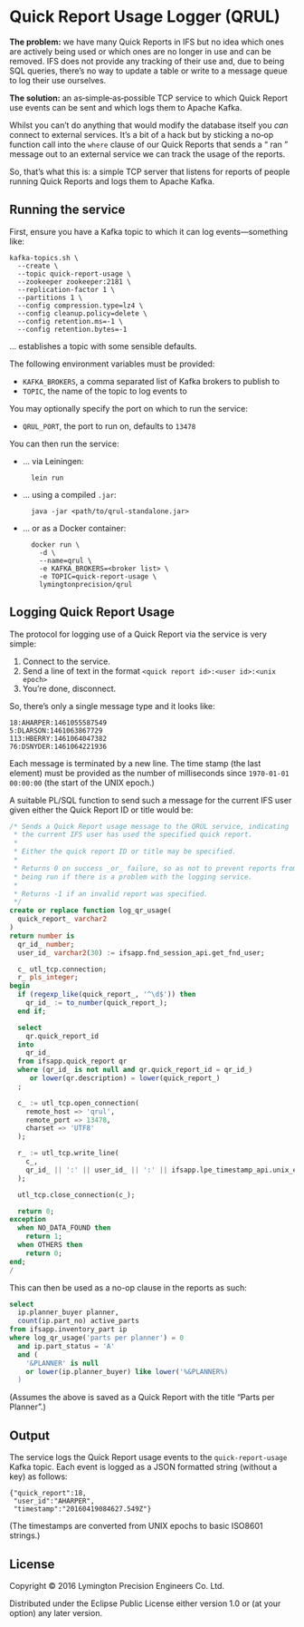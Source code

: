 # Quick Report Usage Logger (QRUL)

**The problem:** we have many Quick Reports in IFS but no idea which
ones are actively being used or which ones are no longer in use and can
be removed. IFS does not provide any tracking of their use and, due to
being SQL queries, there’s no way to update a table or write to a
message queue to log their use ourselves.

**The solution:** an as‐simple‐as‐possible TCP service to which Quick
Report use events can be sent and which logs them to Apache Kafka.

Whilst you can’t do anything that would modify the database itself you
_can_ connect to external services. It’s a bit of a hack but by sticking
a no‐op function call into the `where` clause of our Quick Reports that
sends a “<user> ran <report>” message out to an external service we can
track the usage of the reports.

So, that’s what this is: a simple TCP server that listens for reports of
people running Quick Reports and logs them to Apache Kafka.

## Running the service

First, ensure you have a Kafka topic to which it can log
events—something like:

    kafka-topics.sh \
      --create \
      --topic quick-report-usage \
      --zookeeper zookeeper:2181 \
      --replication-factor 1 \
      --partitions 1 \
      --config compression.type=lz4 \
      --config cleanup.policy=delete \
      --config retention.ms=-1 \
      --config retention.bytes=-1

… establishes a topic with some sensible defaults.

The following environment variables must be provided:

* `KAFKA_BROKERS`, a comma separated list of Kafka brokers to publish to
* `TOPIC`, the name of the topic to log events to

You may optionally specify the port on which to run the service:

* `QRUL_PORT`, the port to run on, defaults to `13478`

You can then run the service:

* … via Leiningen:

        lein run
* … using a compiled `.jar`:

        java -jar <path/to/qrul-standalone.jar>
* … or as a Docker container:

        docker run \
          -d \
          --name=qrul \
          -e KAFKA_BROKERS=<broker list> \
          -e TOPIC=quick-report-usage \
          lymingtonprecision/qrul

## Logging Quick Report Usage

The protocol for logging use of a Quick Report via the service is very
simple:

1. Connect to the service.
2. Send a line of text in the format `<quick report id>:<user id>:<unix epoch>`
3. You’re done, disconnect.

So, there’s only a single message type and it looks like:

    18:AHARPER:1461055587549
    5:DLARSON:1461063867729
    113:HBERRY:1461064047382
    76:DSNYDER:1461064221936

Each message is terminated by a new line. The time stamp (the last
element) must be provided as the number of milliseconds since
`1970-01-01 00:00:00` (the start of the UNIX epoch.)

A suitable PL/SQL function to send such a message for the current IFS
user given either the Quick Report ID or title would be:

```sql
/* Sends a Quick Report usage message to the QRUL service, indicating
 * the current IFS user has used the specified quick report.
 *
 * Either the quick report ID or title may be specified.
 *
 * Returns 0 on success _or_ failure, so as not to prevent reports from
 * being run if there is a problem with the logging service.
 *
 * Returns -1 if an invalid report was specified.
 */
create or replace function log_qr_usage(
  quick_report_ varchar2
)
return number is
  qr_id_ number;
  user_id_ varchar2(30) := ifsapp.fnd_session_api.get_fnd_user;

  c_ utl_tcp.connection;
  r_ pls_integer;
begin
  if (regexp_like(quick_report_, '^\d$')) then
    qr_id_ := to_number(quick_report_);
  end if;

  select
    qr.quick_report_id
  into
    qr_id_
  from ifsapp.quick_report qr
  where (qr_id_ is not null and qr.quick_report_id = qr_id_)
     or lower(qr.description) = lower(quick_report_)
  ;

  c_ := utl_tcp.open_connection(
    remote_host => 'qrul',
    remote_port => 13478,
    charset => 'UTF8'
  );

  r_ := utl_tcp.write_line(
    c_,
    qr_id_ || ':' || user_id_ || ':' || ifsapp.lpe_timestamp_api.unix_epoch
  );

  utl_tcp.close_connection(c_);

  return 0;
exception
  when NO_DATA_FOUND then
    return 1;
  when OTHERS then
    return 0;
end;
/
```

This can then be used as a no-op clause in the reports as such:

```sql
select
  ip.planner_buyer planner,
  count(ip.part_no) active_parts
from ifsapp.inventory_part ip
where log_qr_usage('parts per planner') = 0
  and ip.part_status = 'A'
  and (
    '&PLANNER' is null
    or lower(ip.planner_buyer) like lower('%&PLANNER%)
  )
```

(Assumes the above is saved as a Quick Report with the title “Parts per
Planner”.)

## Output

The service logs the Quick Report usage events to the
`quick-report-usage` Kafka topic. Each event is logged as a JSON
formatted string (without a key) as follows:

    {"quick_report":18,
     "user_id":"AHARPER",
     "timestamp":"20160419084627.549Z"}

(The timestamps are converted from UNIX epochs to basic ISO8601 strings.)

## License

Copyright © 2016 Lymington Precision Engineers Co. Ltd.

Distributed under the Eclipse Public License either version 1.0 or (at
your option) any later version.
